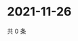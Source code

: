 # 2021-11-26

共 0 条

<!-- BEGIN WEIBO -->
<!-- 最后更新时间 Fri Nov 26 2021 16:10:46 GMT+0800 (China Standard Time) -->

<!-- END WEIBO -->
